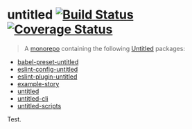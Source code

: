 # untitled [![Build Status](https://travis-ci.org/billyzkid/untitled.svg?branch=master)](https://travis-ci.org/billyzkid/untitled) [![Coverage Status](https://coveralls.io/repos/github/billyzkid/untitled/badge.svg?branch=master)](https://coveralls.io/github/billyzkid/untitled?branch=master)

> A [monorepo](https://medium.com/@bebraw/the-case-for-monorepos-907c1361708a#.c9uxbpq76) containing the following [Untitled](https://billyzkid.github.io/untitled/) packages:

* [babel-preset-untitled](packages/babel-preset-untitled/README.md)
* [eslint-config-untitled](packages/eslint-config-untitled/README.md)
* [eslint-plugin-untitled](packages/eslint-plugin-untitled/README.md)
* [example-story](packages/example-story/README.md)
* [untitled](packages/untitled/README.md)
* [untitled-cli](packages/untitled-cli/README.md)
* [untitled-scripts](packages/untitled-scripts/README.md)

Test.
